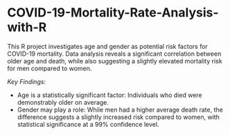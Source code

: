# COVID-19-Mortality-Rate-Analysis-with-R
This R project investigates age and gender as potential risk factors for COVID-19 mortality.  Data analysis reveals a significant correlation between older age and death, while also suggesting a slightly elevated mortality risk for men compared to women.

_Key Findings:_
* Age is a statistically significant factor: Individuals who died were demonstrably older on average.
* Gender may play a role: While men had a higher average death rate, the difference suggests a slightly increased risk compared to women, with statistical significance at a 99% confidence level.
